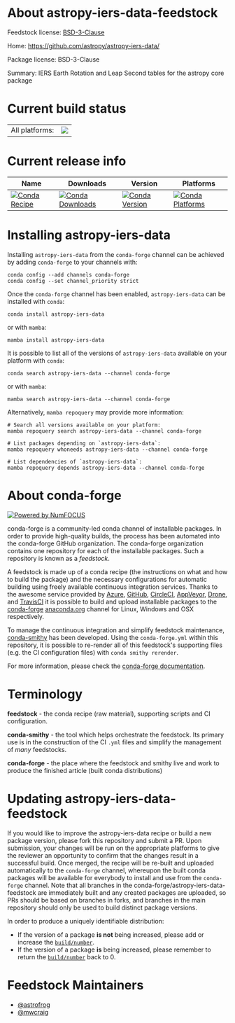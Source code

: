 About astropy-iers-data-feedstock
=================================

Feedstock license: [BSD-3-Clause](https://github.com/conda-forge/astropy-iers-data-feedstock/blob/main/LICENSE.txt)

Home: https://github.com/astropy/astropy-iers-data/

Package license: BSD-3-Clause

Summary: IERS Earth Rotation and Leap Second tables for the astropy core package

Current build status
====================


<table><tr><td>All platforms:</td>
    <td>
      <a href="https://dev.azure.com/conda-forge/feedstock-builds/_build/latest?definitionId=19720&branchName=main">
        <img src="https://dev.azure.com/conda-forge/feedstock-builds/_apis/build/status/astropy-iers-data-feedstock?branchName=main">
      </a>
    </td>
  </tr>
</table>

Current release info
====================

| Name | Downloads | Version | Platforms |
| --- | --- | --- | --- |
| [![Conda Recipe](https://img.shields.io/badge/recipe-astropy--iers--data-green.svg)](https://anaconda.org/conda-forge/astropy-iers-data) | [![Conda Downloads](https://img.shields.io/conda/dn/conda-forge/astropy-iers-data.svg)](https://anaconda.org/conda-forge/astropy-iers-data) | [![Conda Version](https://img.shields.io/conda/vn/conda-forge/astropy-iers-data.svg)](https://anaconda.org/conda-forge/astropy-iers-data) | [![Conda Platforms](https://img.shields.io/conda/pn/conda-forge/astropy-iers-data.svg)](https://anaconda.org/conda-forge/astropy-iers-data) |

Installing astropy-iers-data
============================

Installing `astropy-iers-data` from the `conda-forge` channel can be achieved by adding `conda-forge` to your channels with:

```
conda config --add channels conda-forge
conda config --set channel_priority strict
```

Once the `conda-forge` channel has been enabled, `astropy-iers-data` can be installed with `conda`:

```
conda install astropy-iers-data
```

or with `mamba`:

```
mamba install astropy-iers-data
```

It is possible to list all of the versions of `astropy-iers-data` available on your platform with `conda`:

```
conda search astropy-iers-data --channel conda-forge
```

or with `mamba`:

```
mamba search astropy-iers-data --channel conda-forge
```

Alternatively, `mamba repoquery` may provide more information:

```
# Search all versions available on your platform:
mamba repoquery search astropy-iers-data --channel conda-forge

# List packages depending on `astropy-iers-data`:
mamba repoquery whoneeds astropy-iers-data --channel conda-forge

# List dependencies of `astropy-iers-data`:
mamba repoquery depends astropy-iers-data --channel conda-forge
```


About conda-forge
=================

[![Powered by
NumFOCUS](https://img.shields.io/badge/powered%20by-NumFOCUS-orange.svg?style=flat&colorA=E1523D&colorB=007D8A)](https://numfocus.org)

conda-forge is a community-led conda channel of installable packages.
In order to provide high-quality builds, the process has been automated into the
conda-forge GitHub organization. The conda-forge organization contains one repository
for each of the installable packages. Such a repository is known as a *feedstock*.

A feedstock is made up of a conda recipe (the instructions on what and how to build
the package) and the necessary configurations for automatic building using freely
available continuous integration services. Thanks to the awesome service provided by
[Azure](https://azure.microsoft.com/en-us/services/devops/), [GitHub](https://github.com/),
[CircleCI](https://circleci.com/), [AppVeyor](https://www.appveyor.com/),
[Drone](https://cloud.drone.io/welcome), and [TravisCI](https://travis-ci.com/)
it is possible to build and upload installable packages to the
[conda-forge](https://anaconda.org/conda-forge) [anaconda.org](https://anaconda.org/)
channel for Linux, Windows and OSX respectively.

To manage the continuous integration and simplify feedstock maintenance,
[conda-smithy](https://github.com/conda-forge/conda-smithy) has been developed.
Using the ``conda-forge.yml`` within this repository, it is possible to re-render all of
this feedstock's supporting files (e.g. the CI configuration files) with ``conda smithy rerender``.

For more information, please check the [conda-forge documentation](https://conda-forge.org/docs/).

Terminology
===========

**feedstock** - the conda recipe (raw material), supporting scripts and CI configuration.

**conda-smithy** - the tool which helps orchestrate the feedstock.
                   Its primary use is in the construction of the CI ``.yml`` files
                   and simplify the management of *many* feedstocks.

**conda-forge** - the place where the feedstock and smithy live and work to
                  produce the finished article (built conda distributions)


Updating astropy-iers-data-feedstock
====================================

If you would like to improve the astropy-iers-data recipe or build a new
package version, please fork this repository and submit a PR. Upon submission,
your changes will be run on the appropriate platforms to give the reviewer an
opportunity to confirm that the changes result in a successful build. Once
merged, the recipe will be re-built and uploaded automatically to the
`conda-forge` channel, whereupon the built conda packages will be available for
everybody to install and use from the `conda-forge` channel.
Note that all branches in the conda-forge/astropy-iers-data-feedstock are
immediately built and any created packages are uploaded, so PRs should be based
on branches in forks, and branches in the main repository should only be used to
build distinct package versions.

In order to produce a uniquely identifiable distribution:
 * If the version of a package **is not** being increased, please add or increase
   the [``build/number``](https://docs.conda.io/projects/conda-build/en/latest/resources/define-metadata.html#build-number-and-string).
 * If the version of a package **is** being increased, please remember to return
   the [``build/number``](https://docs.conda.io/projects/conda-build/en/latest/resources/define-metadata.html#build-number-and-string)
   back to 0.

Feedstock Maintainers
=====================

* [@astrofrog](https://github.com/astrofrog/)
* [@mwcraig](https://github.com/mwcraig/)

